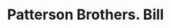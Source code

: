 ---
doi: 10.7916/D8R22CFP
date_other: '1860'
date_other_textual: 1860-1869
form: printed ephemera
genre:
- Invoices
name:
- Patterson Brothers
object_in_context_url: https://biggert.cul.columbia.edu/items/view/ave_biggert_01092
subject_hierarchical_geographic:
- New York, New York, United States
subject_name:
- Patterson Brothers
title: Patterson Brothers. Bill
sort_title: Patterson Brothers. Bill
call_number: ave_biggert_01092
coordinates:
- 40.71277777777778,-74.00583333333333
pid: ave_biggert_01092
identifiers: ave_biggert_01092
thumbnail: https://derivativo-2.library.columbia.edu/iiif/2/ldpd:344807/full/!256,256/0/native.jpg
permalink: "/biggert/ave_biggert_01092/"
layout: iiif-image-page
---